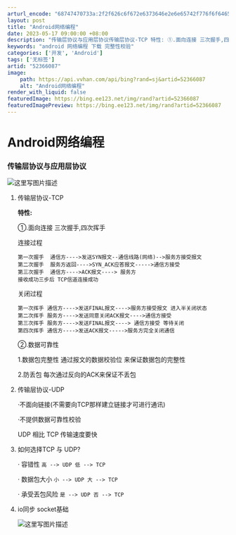 ```yaml
---
arturl_encode: "68747470733a:2f2f626c6f672e6373646e2e6e65742f776f6f646572313131:2f61727469636c652f64657461696c732f3532333636303837"
layout: post
title: "Android网络编程"
date: 2023-05-17 09:00:00 +08:00
description: "传输层协议与应用层协议传输层协议-TCP 特性: ①.面向连接 三次握手,四次挥手 连接过程第一次握"
keywords: "android 网络编程 下载 完整性校验"
categories: ['开发', 'Android']
tags: ['无标签']
artid: "52366087"
image:
    path: https://api.vvhan.com/api/bing?rand=sj&artid=52366087
    alt: "Android网络编程"
render_with_liquid: false
featuredImage: https://bing.ee123.net/img/rand?artid=52366087
featuredImagePreview: https://bing.ee123.net/img/rand?artid=52366087
---
```


# Android网络编程

### 传输层协议与应用层协议

![这里写图片描述](https://img-blog.csdn.net/20160805110146013)

1. 传输层协议-TCP
     
   **特性:**
     
   ①.面向连接 三次握手,四次挥手
     
   连接过程

   ```
   第一次握手  通信方---->发送SYN报文--通信线路(网络)-->服务方接受报文   
   第二次握手  服务方返回---->SYN_ACK应答报文----->通信方接受
   第三次握手  通信方---->ACK报文----> 服务方
   接收成功三步后 TCP信道连接成功
   ```

   关闭过程

   ```
   第一次挥手 通信方---->发送FINAL报文---->服务方接受报文 进入半关闭状态
   第二次挥手 服务方---->发送同意关闭ACK报文---->通信方接受 
   第三次挥手 服务方---->发送FINAL报文----> 通信方接受 等待关闭
   第四次挥手 通信方---->发送ACK报文----->服务方完全关闭通信
   ```

   ②.数据可靠性
     
   1.数据包完整性 通过报文的数据校验位 来保证数据包的完整性
     
   2.防丢包 每次通过反向的ACK来保证不丢包
2. 传输层协议-UDP
     
   ·不面向链接(不需要向TCP那样建立链接才可进行通讯)
     
   ·不提供数据可靠性校验
     
   UDP 相比 TCP 传输速度要快
3. 如何选择TCP 与 UDP?
     
   · 容错性
   `高 --> UDP 低 --> TCP`
     
   · 数据包大小
   `小 --> UDP 大 --> TCP`
     
   · 承受丟包风险
   `是 --> UDP 否 --> TCP`
4. io同步 socket基础
     
   ![这里写图片描述](https://img-blog.csdn.net/20160805114614089)
